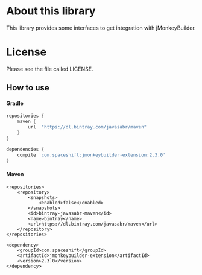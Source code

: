 # About this library #
This library provides some interfaces to get integration with jMonkeyBuilder.

# License #
Please see the file called LICENSE.

## How to use

#### Gradle

```groovy
repositories {
    maven {
        url  "https://dl.bintray.com/javasabr/maven" 
    }
}

dependencies {
    compile 'com.spaceshift:jmonkeybuilder-extension:2.3.0'
}
```

#### Maven

```!xml
<repositories>
    <repository>
        <snapshots>
            <enabled>false</enabled>
        </snapshots>
        <id>bintray-javasabr-maven</id>
        <name>bintray</name>
        <url>https://dl.bintray.com/javasabr/maven</url>
    </repository>
</repositories>

<dependency>
    <groupId>com.spaceshift</groupId>
    <artifactId>jmonkeybuilder-extension</artifactId>
    <version>2.3.0</version>
</dependency>
```